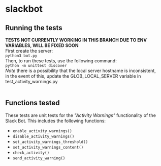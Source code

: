 # slackbot
## Running the tests
**TESTS NOT CURRENTLY WORKING IN THIS BRANCH DUE TO ENV VARIABLES, WILL BE FIXED SOON** <br />
First create the server:<br />
    `python3 bot.py`<br />
Then, to run these tests, use the following command:<br />
    `python -m unittest discover`<br />
*Note* there is a possibility that the local server hostname is inconsistent, <br />
in the event of this, update the GLOB_LOCAL_SERVER variable in test_activity_warnings.py<br /><br />
## Functions tested
These tests are unit tests for the *"Activity Warnings"* functionality of the Slack Bot. This includes the following functions:<br />
 - `enable_activity_warnings()`<br />
 - `disable_activity_warnings()`<br />
 - `set_activity_warnings_threshold()`<br />
 - `set_activity_warnings_content()`<br />
 - `check_activity()`<br />
 - `send_activity_warning()` <br />